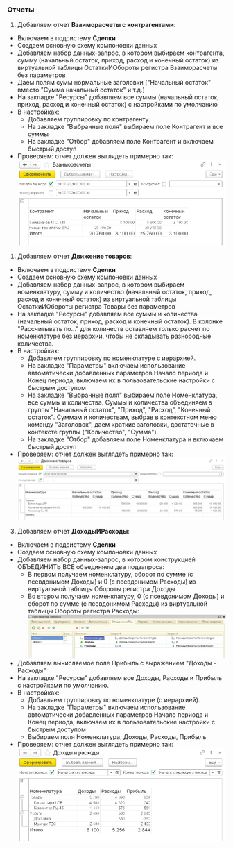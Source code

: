 ### Отчеты

1. Добавляем отчет **Взаиморасчеты с контрагентами**:
  * Включаем в подсистему **Сделки**
  * Создаем основную схему компоновки данных
  * Добавляем набор данных-запрос, в котором выбираем контрагента, сумму (начальный остаток, приход, расход и конечный остаток) из виртуальной таблицы ОстаткиИОбороты регистра Взаиморасчеты без параметров
  * Даем полям сумм нормальные заголовки ("Начальный остаток" вместо "Сумма начальный остаток" и т.д.)
  * На закладке "Ресурсы" добавляем все суммы (начальный остаток, приход, расход и конечный остаток) с настройками по умолчанию
  * В настройках:
    * Добавляем группировку по контрагенту.
    * На закладке "Выбранные поля" выбираем поле Контрагент и все суммы
    * На закладке "Отбор" добавляем поле Контрагент и включаем быстрый доступ
  * Проверяем: отчет должен выглядеть примерно так:
![Отчет ВзаиморасчетыСКонтрагентами](diploma-b-reports-1.png)

1. Добавляем отчет **Движение товаров**:
  * Включаем в подсистему **Сделки**
  * Создаем основную схему компоновки данных
  * Добавляем набор данных-запрос, в котором выбираем номенклатуру, сумму и количество (начальный остаток, приход, расход и конечный остаток) из виртуальной таблицы ОстаткиИОбороты регистра Товары без параметров
  * На закладке "Ресурсы" добавляем все суммы и количества (начальный остаток, приход, расход и конечный остаток). В колонке "Рассчитывать по..." для количеств оставляем только расчет по номенклатуре без иерархии, чтобы не складывать разнородные количества.
  * В настройках:
    * Добавляем группировку по номенклатуре с иерархией.
    * На закладке "Параметры" включаем использование автоматически добавленных параметров Начало периода и Конец периода; включаем их в пользовательские настройки с быстрым доступом
    * На закладке "Выбранные поля" выбираем поле Номенклатура, все суммы и количества. Суммы и количества объединяем в группы "Начальный остаток", "Приход", "Расход", "Конечный остаток". Суммам и количествам, выбрав в контекстном меню команду "Заголовок", даем краткие заголовки, достаточные в контексте группы ("Количество", "Сумма").
    * На закладке "Отбор" добавляем поле Номенклатура и включаем быстрый доступ
  * Проверяем: отчет должен выглядеть примерно так:
![Отчет ВзаиморасчетыСКонтрагентами](diploma-b-reports-2.png)

3. Добавляем отчет **ДоходыИРасходы**:
  * Включаем в подсистему **Сделки**
  * Создаем основную схему компоновки данных
  * Добавляем набор данных-запрос, в котором конструкцией ОБЪЕДИНИТЬ ВСЕ объединяем два подзапроса:
    * В первом получаем номенклатуру, оборот по сумме (с псевдонимом Доходы) и 0 (с псевдонимом Расходы) из виртуальной таблицы Обороты регистра Доходы
    * Во втором получаем номенклатуру, 0 (с псевдонимом Доходы) и оборот по сумме (с псевдонимом Расходы) из виртуальной таблицы Обороты регистра Расходы:
![Отчет ДоходыИРасходы Конструктор запроса](diploma-b-reports-master.png)    
  * Добавляем вычисляемое поле Прибыль с выражением "Доходы - Расходы"
  * На закладке "Ресурсы" добавляем все Доходы, Расходы и Прибыль с настройками по умолчанию.
  * В настройках:
    * Добавляем группировку по номенклатуре (с иерархией).
    * На закладке "Параметры" включаем использование автоматически добавленных параметров Начало периода и Конец периода; включаем их в пользовательские настройки с быстрым доступом
    * Выбираем поля Номенклатура, Доходы, Расходы, Прибыль
  * Проверяем: отчет должен выглядеть примерно так:
![Отчет Доходы и расходы](diploma-b-reports-3.png)   

